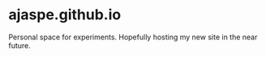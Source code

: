 # ajaspe.github.io
Personal space for experiments. Hopefully hosting my new site in the near future.
